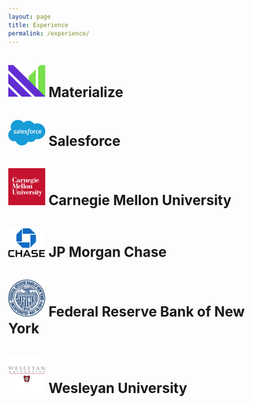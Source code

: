 ```yaml
---
layout: page
title: Experience
permalink: /experience/
---
```



# [<img src="/assets/img/materialize_logo.png" width="75"/>](https://materialize.com/) Materialize

# [<img src="/assets/img/Salesforce-logo.jpg" width="75"/>](https://www.salesforce.com/) Salesforce

# [<img src="/assets/img/cmu-logo.png" width="75"/>](https://www.cmu.edu/) Carnegie Mellon University

# [<img src="/assets/img/chase-logo.png" width="75"/>](https://www.jpmorganchase.com/) JP Morgan Chase

# [<img src="/assets/img/FRBNY_logo.png" width="75"/>](https://www.newyorkfed.org/) Federal Reserve Bank of New York

# [<img src="/assets/img/wes-logo.png" width="75"/>](https://www.wesleyan.edu/) Wesleyan University